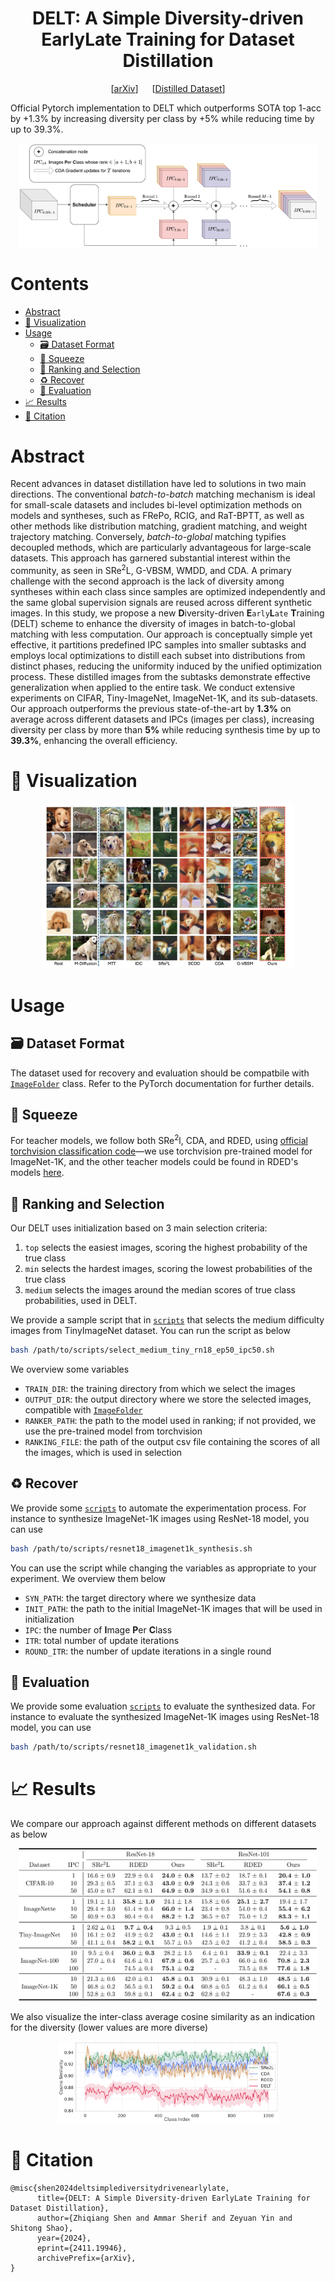 <div align="center">

# DELT: A Simple Diversity-driven EarlyLate Training for Dataset Distillation
[[arXiv](https://arxiv.org/abs/2411.19946)] &emsp; [[Distilled Dataset](https://drive.google.com/file/d/1Rr_ik94FNte75yc4GiKtv927qdBwKskr/view?usp=sharing)]


</div>

Official Pytorch implementation to DELT which outperforms SOTA top 1-acc by +1.3% by increasing diversity per class by +5% while reducing time by up to 39.3%.

<div align=center>
<img width=95% src="./imgs/DELT_framework.png"/>
</div>

# Contents

- [Abstract](#abstract)
- [📸 Visualization](#-visualization)
- [Usage](#usage)
    - [🗃 Dataset Format](#-dataset-format)
    - [🤖 Squeeze](#-squeeze)
    - [🧲 Ranking and Selection](#-ranking-and-selection)
    - [♻️ Recover](#️-recover)
    - [🧪 Evaluation](#-evaluation)
- [📈 Results](#-results)
- [📜 Citation](#-citation)
# Abstract

Recent advances in dataset distillation have led to solutions in two main directions. The conventional *batch-to-batch* matching mechanism is ideal for small-scale datasets and includes bi-level optimization methods on models and syntheses, such as FRePo, RCIG, and RaT-BPTT, as well as other methods like distribution matching, gradient matching, and weight trajectory matching. Conversely, *batch-to-global* matching typifies decoupled methods, which are particularly advantageous for large-scale datasets. This approach has garnered substantial interest within the community, as seen in SRe$^2$L, G-VBSM, WMDD, and CDA. A primary challenge with the second approach is the lack of diversity among syntheses within each class since samples are optimized independently and the same global supervision signals are reused across different synthetic images. In this study, we propose a new **D**iversity-driven **E**`arly`**L**`ate` **T**raining (DELT) scheme to enhance the diversity of images in batch-to-global matching with less computation. Our approach is conceptually simple yet effective, it partitions predefined IPC samples into smaller subtasks and employs local optimizations to distill each subset into distributions from distinct phases, reducing the uniformity induced by the unified optimization process. These distilled images from the subtasks demonstrate effective generalization when applied to the entire task. We conduct extensive experiments on CIFAR, Tiny-ImageNet, ImageNet-1K, and its sub-datasets. Our approach outperforms the previous state-of-the-art by **1.3%** on average across different datasets and IPCs (images per class), increasing diversity per class by more than **5%** while reducing synthesis time by up to **39.3%**, enhancing the overall efficiency.
# 📸 Visualization

<div align=center>
<img width=80% src="./imgs/samples.png"/>
</div>

# Usage

## 🗃 Dataset Format

The dataset used for recovery and evaluation should be compatbile with [`ImageFolder`](https://pytorch.org/vision/main/generated/torchvision.datasets.ImageFolder.html) class. Refer to the PyTorch documentation for further details.

## 🤖 Squeeze 

For teacher models, we follow both SRe$^2$l, CDA, and RDED, using [official torchvision classification code](https://github.com/pytorch/vision/tree/main/references/classification)—we use torchvision pre-trained model for ImageNet-1K, and the other teacher models could be found in RDED's models [here](https://drive.google.com/drive/folders/1HmrheO6MgX453a5UPJdxPHK4UTv-4aVt?usp=drive_link).

## 🧲 Ranking and Selection

Our DELT uses initialization based on 3 main selection criteria:
1. `top` selects the easiest images, scoring the highest probability of the true class
2. `min` selects the hardest images, scoring the lowest probabilities of the true class
3. `medium` selects the images around the median scores of true class probabilities, used in DELT.

We provide a sample script that in [`scripts`](scripts/) that selects the medium difficulty images from TinyImageNet dataset. You can run the script as below

```bash
bash /path/to/scripts/select_medium_tiny_rn18_ep50_ipc50.sh
```

We overview some variables
- `TRAIN_DIR`: the training directory from which we select the images
- `OUTPUT_DIR`: the output directory where we store the selected images, compatible with [`ImageFolder`](https://pytorch.org/vision/main/generated/torchvision.datasets.ImageFolder.html)
- `RANKER_PATH`: the path to the model used in ranking; if not provided, we use the pre-trained model from torchvision
- `RANKING_FILE`: the path of the output csv file containing the scores of all the images, which is used in selection

## ♻️ Recover

We provide some [`scripts`](scripts/) to automate the experimentation process. For instance to synthesize ImageNet-1K images using ResNet-18 model, you can use 

```bash
bash /path/to/scripts/resnet18_imagenet1k_synthesis.sh
```

You can use the script while changing the variables as appropriate to your experiment. We overview them below

- `SYN_PATH`: the target directory where we synthesize data
- `INIT_PATH`: the path to the initial ImageNet-1K images that will be used in initialization
- `IPC`: the number of **I**mage **P**er **C**lass
- `ITR`: total number of update iterations
- `ROUND_ITR`: the number of update  iterations in a single round

## 🧪 Evaluation

We provide some evaluation [`scripts`](scripts/) to evaluate the synthesized data. For instance to evaluate the synthesized ImageNet-1K images using ResNet-18 model, you can use 

```bash
bash /path/to/scripts/resnet18_imagenet1k_validation.sh
```

# 📈 Results

We compare our approach against different methods on different datasets as below

<div align=center>
<img width=95% src="./imgs/results.png"/>
</div>

We also visualize the inter-class average cosine similarity as an indication for the diversity (lower values are more diverse)

<div align=center>
<img width=70% src="./imgs/diversity_comparison.png"/>
</div>

# 📜 Citation

```
@misc{shen2024deltsimplediversitydrivenearlylate,
      title={DELT: A Simple Diversity-driven EarlyLate Training for Dataset Distillation}, 
      author={Zhiqiang Shen and Ammar Sherif and Zeyuan Yin and Shitong Shao},
      year={2024},
      eprint={2411.19946},
      archivePrefix={arXiv},
}
```